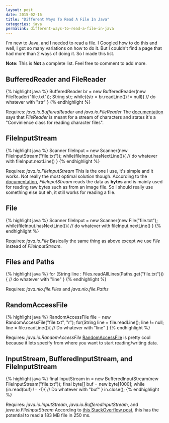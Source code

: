```yaml
---
layout: post
date: 2015-02-16
title: "Different Ways To Read A File In Java"
categories: java
permalink: different-ways-to-read-a-file-in-java
---
```


I'm new to Java, and I needed to read a file. I Googled how to do this and well, I got so many variations on how to do it. But I couldn't find a page that had more than 2 ways of doing it. So I made this list.

**Note:** This is **Not** a complete list. Feel free to comment to add more.

## BufferedReader and FileReader

{% highlight java %}
BufferedReader br = new BufferedReader(new FileReader("file.txt"));
String str;
while((str = br.readLine()) != null){
    // do whatever with "str"
}
{% endhighlight %}

Requires: *java.io.BufferedReader* and *java.io.FileReader*
The [documentation](http://docs.oracle.com/javase/7/docs/api/java/io/FileReader.html) says that *FileReader* is meant for a stream of characters and states it's a "Convinience class for reading character files".

## FileInputStream
{% highlight java %}
Scanner fileInput = new Scanner(new FileInputStream("file.txt"));
while(fileInput.hasNextLine()){
    // do whatever with fileInput.nextLine()
}
{% endhighlight %}

Requires: *java.io.FileInputStream*
This is the one I use, it's simple and it works. Not really the most optimal solution though. According to the [documentation](http://docs.oracle.com/javase/7/docs/api/java/io/FileInputStream.html), *FileInputStream* reads the data as **bytes** and is mainly used for reading raw bytes such as from an image file. So I should really use something else but eh, it still works for reading a file.

## File

{% highlight java %}
Scanner fileInput = new Scanner(new File("file.txt");
while(fileInput.hasNextLine()){
    // do whatever with fileInput.nextLine()
}
{% endhighlight %}

Requires: *java.io.File*
Basically the same thing as above except we use *File* instead of *FileInputStream*.

## Files and Paths

{% highlight java %}
for (String line : Files.readAllLines(Paths.get("file.txt"))) {
    // do whatever with "line"
}
{% endhighlight %}

Requires: *java.nio.file.Files* and *java.nio.file.Paths*

## RandomAccessFile

{% highlight java %}
RandomAccessFile file = new RandomAccessFile("file.txt", "r");
for(String line = file.readLine(); line != null; line = file.readLine()){
    // Do whatever with "line"
}
{% endhighlight %}

Requires: *java.io.RandomAccessFile*
[RandomAccessFile](http://docs.oracle.com/javase/7/docs/api/java/io/RandomAccessFile.html) is pretty cool because it lets specify from where you want to start reading/writing data.

## InputStream, BufferedInputStream, and FileInputStream

{% highlight java %}
final InputStream in = new BufferedInputStream(new FileInputStream("file.txt"));
final byte[] buf = new byte[1000];
while (in.read(buf) != -1){
    // Do whatever with "buf"
}
in.close();
{% endhighlight %}

Requires: *java.io.InputStream*, *java.io.BufferedInputStream*, and *java.io.FileInputStream*
According to [this StackOverflow post](http://stackoverflow.com/a/10474077), this has the potential to read a 183 MB file in 250 ms.
